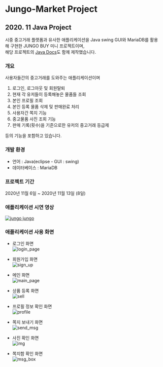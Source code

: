 # Jungo-Market Project
## 2020. 11 Java Project  
시중 중고거래 플랫폼과 유사한 애플리케이션을 Java swing GUI와 MariaDB를 활용해 구현한 JUNGO BUY 미니 프로젝트이며,  
해당 프로젝트의 [Java Docs](https://dooye0ng.github.io/megaIT/project/AppProject/doc/)도 함께 제작했습니다.

### 개요
사용자들간의 중고거래를 도와주는 애플리케이션이며

1. 로그인, 로그아웃 및 회원탈퇴
2. 현재 각 유저들이 등록해놓은 물품들 조회
3. 본인 프로필 조회
4. 본인 등록 물품 삭제 및 판매완료 처리
5. 사용자간 쪽지 기능
6. 중고물품 사진 조회 기능
7. 판매 기록(횟수)을 기준으로한 유저의 중고거래 등급제   

등의 기능을 포함하고 있습니다.



### 개발 환경
- 언어 : Java(eclipse - GUI : swing)
- 데이터베이스 : MariaDB

### 프로젝트 기간
2020년 11월 6일 ~ 2020년 11월 13일 (8일)

### 애플리케이션 시연 영상
[![jungo jungo](https://img.youtube.com/vi/G03FJ8pYfRg/0.jpg)](https://www.youtube.com/watch?v=G03FJ8pYfRg) 

### 애플리케이션 사용 화면
- 로그인 화면  
![login_page](caps/login.png)  
  
- 회원가입 화면  
![sign_up](caps/sign_up.png)  
  
- 메인 화면  
![main_page](caps/main_page.png)  
  
- 상품 등록 화면  
![sell](caps/register_product.png)  
  
- 프로필 정보 확인 화면  
![profile](caps/profile.png)

- 쪽지 보내기 화면  
![send_msg](caps/send_message.png)  
  
- 사진 확인 화면  
![img](caps/image_view.png)  
  
- 쪽지함 확인 화면  
![msg_box](caps/message_box.png)  
  


